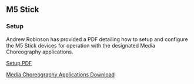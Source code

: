 ## M5 Stick

### Setup

Andrew Robinson has provided a PDF detailing how to setup and configure the M5 Stick devices for operation with the designated Media Choreography applications.

[Setup PDF](https://github.com/Synthesis-ASU-TML/Mated-Objects/raw/main/docs/M5%20Stick%20Setup%20Guide.pdf)

[Media Choreography Applications Download](https://drive.google.com/drive/folders/1Jm1LXCb6_aPaMqAk0uplhBj-lXJRRrm2?usp=sharing)
